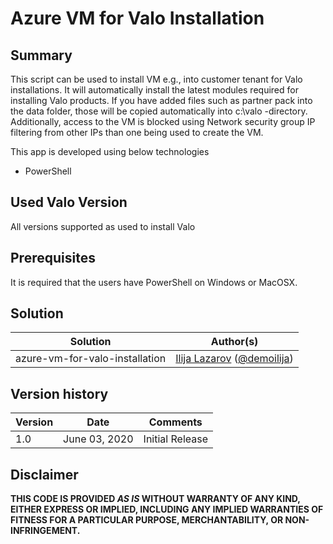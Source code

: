 # Azure VM for Valo Installation

## Summary
This script can be used to install VM e.g., into customer tenant for Valo installations. It will automatically install the latest modules required for installing Valo products. If you have added files such as partner pack into the data folder, those will be copied automatically into c:\valo -directory. Additionally, access to the VM is blocked using Network security group IP filtering from other IPs than one being used to create the VM.

This app is developed using below technologies 
* PowerShell

## Used Valo Version 
All versions supported as used to install Valo

## Prerequisites
 
It is required that the users have PowerShell on Windows or MacOSX.

## Solution

Solution|Author(s)
--------|---------
azure-vm-for-valo-installation | [Ilija Lazarov](https://www.linkedin.com/in/ilijalazarov) ([@demoilija](https://twitter.com/d3moilija))

## Version history

Version|Date|Comments
-------|----|--------
1.0 | June 03, 2020 | Initial Release

## Disclaimer
**THIS CODE IS PROVIDED *AS IS* WITHOUT WARRANTY OF ANY KIND, EITHER EXPRESS OR IMPLIED, INCLUDING ANY IMPLIED WARRANTIES OF FITNESS FOR A PARTICULAR PURPOSE, MERCHANTABILITY, OR NON-INFRINGEMENT.**